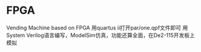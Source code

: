 # FPGA
Vending Machine based on FPGA
用quartus ii打开par/one.qpf文件即可
用System Verilog语言编写，ModelSim仿真，功能还算全面，在De2-115开发板上模拟
